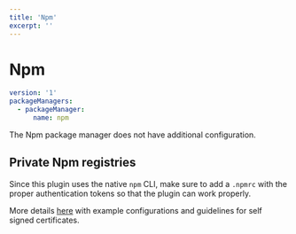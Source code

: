 ```yaml
---
title: 'Npm'
excerpt: ''
---
```


# Npm

<div class="code-group" data-props='{ "lineNumbers": ["true"] }'>

````yaml
version: '1'
packageManagers:
  - packageManager:
      name: npm
````

</div>

The Npm package manager does not have additional configuration.

## Private Npm registries

Since this plugin uses the native `npm` CLI, make sure to add a `.npmrc` with the proper authentication tokens so that the plugin can work properly. 

More details [here](/recipes/private-npm-registry) with example configurations and guidelines for self signed certificates.
